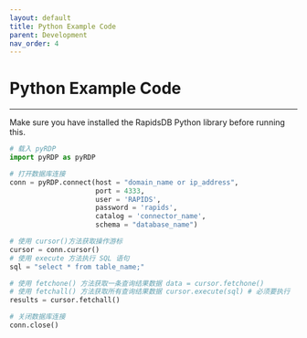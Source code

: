 ```yaml
---
layout: default
title: Python Example Code
parent: Development
nav_order: 4
---
```


# Python Example Code

---

Make sure you have installed the RapidsDB Python library before running this.

```python
# 载入 pyRDP
import pyRDP as pyRDP

# 打开数据库连接
conn = pyRDP.connect(host = "domain_name or ip_address",
                     port = 4333,
                     user = 'RAPIDS',
                     password = 'rapids',
                     catalog = 'connector_name',
                     schema = "database_name")

# 使用 cursor()方法获取操作游标
cursor = conn.cursor()
# 使用 execute 方法执行 SQL 语句
sql = "select * from table_name;" 

# 使用 fetchone() 方法获取一条查询结果数据 data = cursor.fetchone()
# 使用 fetchall() 方法获取所有查询结果数据 cursor.execute(sql) # 必须要执行
results = cursor.fetchall()

# 关闭数据库连接
conn.close()
```
